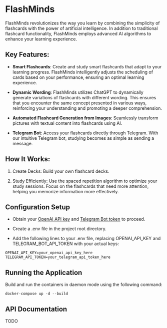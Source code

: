 # FlashMinds

FlashMinds revolutionizes the way you learn by combining the simplicity of flashcards with the power of artificial intelligence. In addition to traditional flashcard functionality, FlashMinds employs advanced AI algorithms to enhance your learning experience.

## Key Features:

- **Smart Flashcards**: Create and study smart flashcards that adapt to your learning progress. FlashMinds intelligently adjusts the scheduling of cards based on your performance, ensuring an optimal learning experience.

- **Dynamic Wording**: FlashMinds utilizes ChatGPT to dynamically generate variations of flashcards with different wording. This ensures that you encounter the same concept presented in various ways, reinforcing your understanding and promoting a deeper comprehension.

- **Automated Flashcard Generation from Images**: Seamlessly transform pictures with textual content into flashcards using AI. 

- **Telegram Bot**: Access your flashcards directly through Telegram. With our intuitive Telegram bot, studying becomes as simple as sending a message.

## How It Works:

1. Create Decks: Build your own flashcard decks.

2. Study Efficiently: Use the spaced repetition algorithm to optimize your study sessions. Focus on the flashcards that need more attention, helping you memorize information more effectively.

## Configuration Setup
 - Obtain your [OpenAI API key](https://platform.openai.com/docs/api-reference) and [Telegram Bot token](https://core.telegram.org/bots/api) to proceed.

 - Create a .env file in the project root directory.

 - Add the following lines to your .env file, replacing OPENAI_API_KEY and TELEGRAM_BOT_API_TOKEN with your actual keys:

```
OPENAI_API_KEY=your_openai_api_key_here
TELEGRAM_API_TOKEN=your_telegram_api_token_here
```

## Running the Application
Build and run the containers in daemon mode using the following command:

```
docker-compose up -d --build
```

## API Documentation

TODO